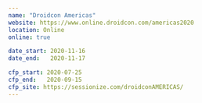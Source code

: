 ```yaml
---
name: "Droidcon Americas"
website: https://www.online.droidcon.com/americas2020
location: Online
online: true

date_start: 2020-11-16
date_end:   2020-11-17

cfp_start: 2020-07-25
cfp_end:   2020-09-15
cfp_site: https://sessionize.com/droidconAMERICAS/
---
```


